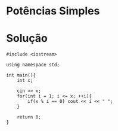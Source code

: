 # Potências Simples

# Solução
```
#include <iostream>

using namespace std;

int main(){
    int x;

    cin >> x;
    for(int i = 1; i <= x; ++i){
        if(x % i == 0) cout << i << " ";
    }

    return 0;
}
```